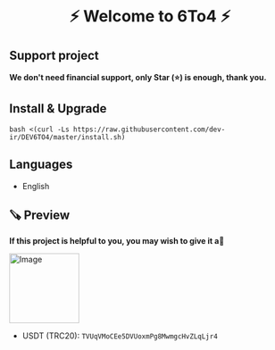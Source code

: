 <h1 align="center"/>⚡️ Welcome to 6To4 ⚡️</h1>

## Support project 

**We don't need financial support, only Star (⭐) is enough, thank you.**

## Install & Upgrade

```
bash <(curl -Ls https://raw.githubusercontent.com/dev-ir/DEV6TO4/master/install.sh)
```

## Languages

- English

## 🪚 Preview

**If this project is helpful to you, you may wish to give it a**:star2:

<p align="left">
    <img width="125" src="https://github.com/dev-ir/DEV6TO4/assets/114811214/4eac2ea7-8eea-4c18-a6fc-d6408a902c91" alt="Image">
</p>

- USDT (TRC20): `TVUqVMoCEe5DVUoxmPg8MwmgcHvZLqLjr4`

